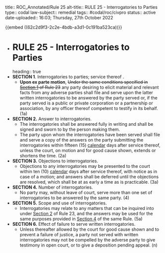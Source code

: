 title:: ROC_Annotated/Rule 25
alt-title:: RULE 25 - Interrogatories to Parties
type:: codal
law-subject:: remedial
tags:: #codal/roc/civpro
status:: active
date-uploaded:: 16:03; Thursday, 27th October 2022

{{embed ((62c2d9f3-2c2e-4bdb-a3d1-0c191ba523ca))}}

- # RULE 25 - Interrogatories to Parties
  heading:: true
- **SECTION 1**. Interrogatories to parties; service thereof .
	- **Upon ex parte motion**, ~~Under the same conditions specified in [Section 1](((62c12fd7-028c-4c82-9070-bf192746d090))) of Rule 23~~ any party desiring to elicit material and relevant facts from any adverse parties shall file and serve upon the latter written interrogatories to be answered by the party served or, if the party served is a public or private corporation or a partnership or association, by any officer thereof competent to testify in its behalf. (1a)
- **SECTION 2.** Answer to interrogatories.
	- The interrogatories shall be answered fully in writing and shall be signed and sworn to by the person making them.
	- The party upon whom the interrogatories have been served shall file and serve a copy of the answers on the party submitting the interrogatories within fifteen (15) <ins>calendar</ins> days after service thereof, unless the court, on motion and for good cause shown, extends or shortens the time. (2a)
- **SECTION 3.** Objections to interrogatories.
	- Objections to any interrogatories may be presented to the court within ten (10) <ins>calendar</ins> days after service thereof, with notice as in case of a motion; and answers shall be deferred until the objections are resolved, which shall be at as early a time as is practicable. (3a)
- **SECTION 4.** Number of interrogatories.
	- No party may, without leave of court, serve more than one set of interrogatories to be answered by the same party. (4)
- **SECTION 5.** Scope and use of interrogatories.
	- Interrogatories may relate to any matters that can be inquired into under [Section 2](((62c12fd7-08d2-4479-8476-bd3d6ebe46e6))) of Rule 23, and the answers may be used for the same purposes provided in [Section 4](((62c12fd7-cfc7-4ab0-9f95-bc7320169ba8))) of the same Rule. (5a)
- **SECTION 6.** Effect of failure to serve written interrogatories.
	- Unless thereafter allowed by the court for good cause shown and to prevent a failure of justice, a party not served with written interrogatories may not be compelled by the adverse party to give testimony in open court, or to give a deposition pending appeal. (n)
